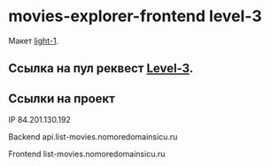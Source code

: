 # movies-explorer-frontend level-3

Mакет [light-1](https://www.figma.com/file/6FMWkB94wE7KTkcCgUXtnC/light-1?type=design&node-id=891-3857&mode=design&t=n8ivyGP426YbIen6-0).

## Ссылка на пул реквест [Level-3]().

## Ссылки на проект

IP 84.201.130.192

Backend api.list-movies.nomoredomainsicu.ru

Frontend list-movies.nomoredomainsicu.ru
